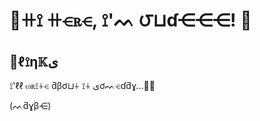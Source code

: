 # 🐷ꔠ⟟ ꔠ⋲ꭱ⋲, ⟟'ᨓ ౮⊔ɗ⋲⋲⋲! 👋
## 📎ℓ⟟η𝕂ی
⟟'ℓℓ ⍵ꭱ⟟⍭⋲ ƌβơ⊔⍭ ⟟⍭ یơᨓ⋲ɗƌɣ...👀💭

(ᨓƌɣβ⋲)

<!--
**Judeeeee/Judeeeee** is a ✨ _special_ ✨ repository because its `README.md` (this file) appears on your GitHub profile.

Here are some ideas to get you started:

- 🔭 I’m currently working on ...
- 🌱 I’m currently learning ...
- 👯 I’m looking to collaborate on ...
- 🤔 I’m looking for help with ...
- 💬 Ask me about ...
- 📫 How to reach me: ...
- 😄 Pronouns: ...
- ⚡ Fun fact: ...
-->
